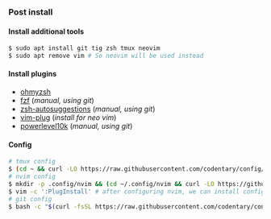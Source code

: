 ### Post install

#### Install additional tools
```bash
$ sudo apt install git tig zsh tmux neovim
$ sudo apt remove vim # So neovim will be used instead
```

#### Install plugins
* [ohmyzsh](https://ohmyz.sh/)
* [fzf](https://github.com/junegunn/fzf) (*manual, using git*)
* [zsh-autosuggestions](https://github.com/zsh-users/zsh-autosuggestions) (*manual, using git*)
* [vim-plug](https://github.com/junegunn/vim-plug) (*install for neo vim*)
* [powerlevel10k](https://github.com/romkatv/powerlevel10k) (*manual, using git*)

#### Config
```bash
# tmux config
$ (cd ~ && curl -LO https://raw.githubusercontent.com/codentary/config/master/linux/home/.tmux.conf)
# nvim config
$ mkdir -p .config/nvim && (cd ~/.config/nvim && curl -LO https://github.com/codentary/config/blob/master/linux/home/.config/nvim/init.vim)
$ vim -c ':PlugInstall' # after configuring nvim, we can install configured the plugins 
# git config
$ bash -c "$(curl -fsSL https://raw.githubusercontent.com/codentary/config/master/linux/git/config.sh)"
```
